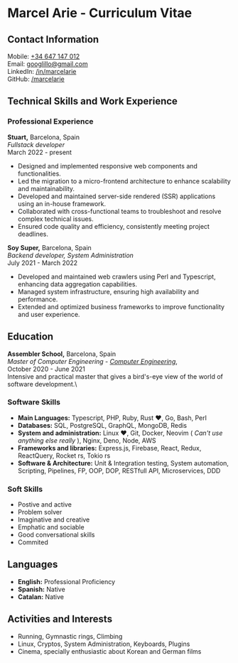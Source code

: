 # Marcel Arie - Curriculum Vitae

## Contact Information

Mobile: [+34 647 147 012](tel:+34647147012)\
Email: [googlillo@gmail.com](mailto:googlillo@gmail.com)\
LinkedIn:
[/in/marcelarie](https://www.linkedin.com/in/marcelarie)\
GitHub: [/marcelarie](https://www.github.com/marcelarie)

## Technical Skills and Work Experience

### Professional Experience

**Stuart,** Barcelona, Spain\
_Fullstack developer_\
March 2022 - present

- Designed and implemented responsive web components and functionalities.
- Led the migration to a micro-frontend architecture to enhance scalability
  and maintainability.
- Developed and maintained server-side rendered (SSR) applications using an
  in-house framework.
- Collaborated with cross-functional teams to troubleshoot and resolve complex
  technical issues.
- Ensured code quality and efficiency, consistently meeting project deadlines.

**Soy Super,** Barcelona, Spain\
_Backend developer, System Administration_\
July 2021 - March 2022

- Developed and maintained web crawlers using Perl and Typescript, enhancing
  data aggregation capabilities.
- Managed system infrastructure, ensuring high availability and performance.
- Extended and optimized business frameworks to improve functionality and user
  experience.

## Education

**Assembler School,** Barcelona, Spain\
_Master of Computer Engineering -
[Computer Engineering](https://en.assemblerschool.com/home/full-stack-developer-program)_,\
October 2020 - June 2021\
Intensive and practical master that gives a bird's-eye view of the world of
software development.\\

### Software Skills

- **Main Languages:** Typescript, PHP, Ruby, Rust ❤️, Go, Bash, Perl
- **Databases:** SQL, PostgreSQL, GraphQL, MongoDB, Redis
- **System and administration:** Linux ❤️, Git, Docker, Neovim ( _Can't use anything else really_ ), Nginx,
  Deno, Node, AWS
- **Frameworks and libraries:** Express.js, Firebase, React, Redux, ReactQuery,
  Rocket rs, Tokio rs
- **Software & Architecture:** Unit & Integration testing, System automation,
  Scripting, Pipelines, FP, OOP, DOP, RESTfull API, Microservices, DDD

### Soft Skills

- Postive and active
- Problem solver
- Imaginative and creative
- Emphatic and sociable
- Good conversational skills
- Commited

## Languages

- **English:** Professional Proficiency
- **Spanish:** Native
- **Catalan:** Native

## Activities and Interests

- Running, Gymnastic rings, Climbing
- Linux, Cryptos, System Administration, Keyboards, Plugins
- Cinema, specially enthusiastic about Korean and German films
